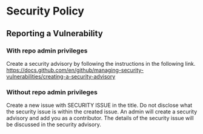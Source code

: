 # Security Policy

## Reporting a Vulnerability

### With repo admin privileges 
Create a security advisory by following the instructions in the following link.
https://docs.github.com/en/github/managing-security-vulnerabilities/creating-a-security-advisory

### Without repo admin privileges
Create a new issue with SECURITY ISSUE in the title. Do not disclose what the security issue is within the created issue. 
An admin will create a security advisory and add you as a contributor. The details of the security issue will be discussed in the security advisory.

